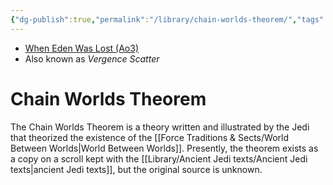 ```yaml
---
{"dg-publish":true,"permalink":"/library/chain-worlds-theorem/","tags":["library"],"noteIcon":"saber1"}
---
```


- [When Eden Was Lost (Ao3)](https://archiveofourown.org/works/19334440/chapters/45992584)
- Also known as *Vergence Scatter*
# Chain Worlds Theorem

The Chain Worlds Theorem is a theory written and illustrated by the Jedi that theorized the existence of the [[Force Traditions & Sects/World Between Worlds\|World Between Worlds]]. Presently, the theorem exists as a copy on a scroll kept with the [[Library/Ancient Jedi texts/Ancient Jedi texts\|ancient Jedi texts]], but the original source is unknown. 


